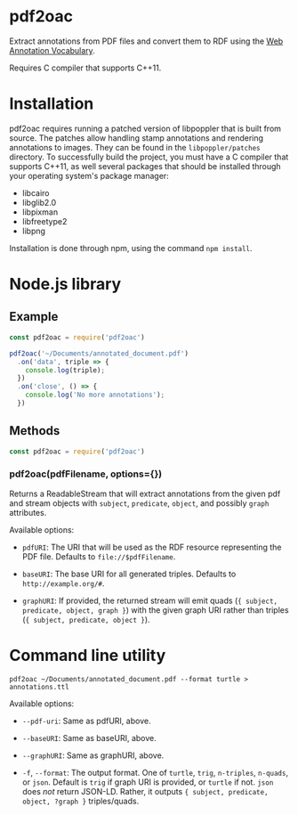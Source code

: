 # pdf2oac

Extract annotations from PDF files and convert them to RDF using the [Web Annotation Vocabulary](https://www.w3.org/TR/annotation-vocab/).

Requires C compiler that supports C++11.

# Installation

pdf2oac requires running a patched version of libpoppler that is built from source. The patches allow handling stamp annotations and rendering annotations to images. They can be found in the `libpoppler/patches` directory. To successfully build the project, you must have a C compiler that supports C++11, as well several packages that should be installed through your operating system's package manager:

  * libcairo
  * libglib2.0
  * libpixman
  * libfreetype2
  * libpng

Installation is done through npm, using the command `npm install`.

# Node.js library

## Example

```js
const pdf2oac = require('pdf2oac')

pdf2oac('~/Documents/annotated_document.pdf')
  .on('data', triple => {
    console.log(triple);
  })
  .on('close', () => {
    console.log('No more annotations');
  })
```

## Methods

```js
const pdf2oac = require('pdf2oac')
```

### pdf2oac(pdfFilename, options={})

Returns a ReadableStream that will extract annotations from the given pdf and stream objects with `subject`, `predicate`, `object`, and possibly `graph` attributes.

Available options:

  * `pdfURI`: The URI that will be used as the RDF resource representing the PDF file. Defaults to `file://$pdfFilename`.

  * `baseURI`: The base URI for all generated triples. Defaults to `http://example.org/#`.

  * `graphURI`: If provided, the returned stream will emit quads (`{ subject, predicate, object, graph }`) with the given graph URI rather than triples (`{ subject, predicate, object }`).


# Command line utility

```
pdf2oac ~/Documents/annotated_document.pdf --format turtle > annotations.ttl
```

Available options:

  * `--pdf-uri`: Same as pdfURI, above.

  * `--baseURI`: Same as baseURI, above.

  * `--graphURI`: Same as graphURI, above.

  * `-f`, `--format`: The output format. One of `turtle`, `trig`, `n-triples`, `n-quads`, or `json`. Default is `trig` if graph URI is provided, or `turtle` if not. `json` does *not* return JSON-LD. Rather, it outputs `{ subject, predicate, object, ?graph }` triples/quads.
